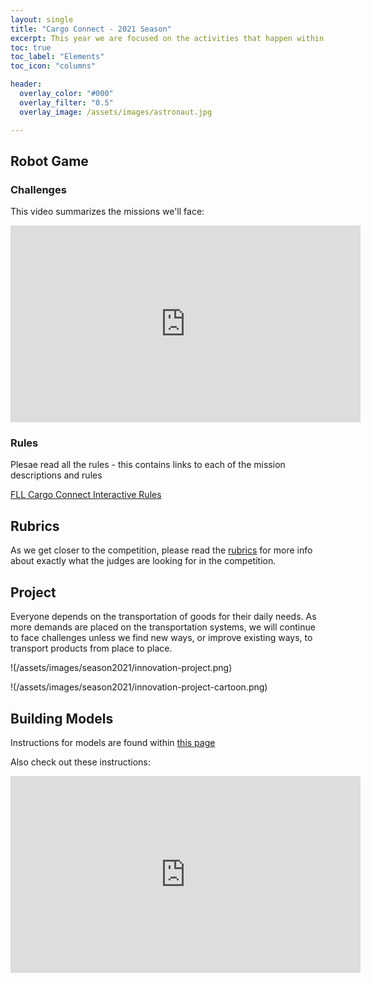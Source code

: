 ```yaml
---
layout: single
title: "Cargo Connect - 2021 Season"
excerpt: This year we are focused on the activities that happen within cities.
toc: true
toc_label: "Elements"
toc_icon: "columns"

header:
  overlay_color: "#000"
  overlay_filter: "0.5"
  overlay_image: /assets/images/astronaut.jpg

---
```


## Robot Game

### Challenges

This video summarizes the missions we'll face:

<iframe width="560" height="315" src="https://www.youtube.com/embed/onsI9ke2Vho" title="YouTube video player" frameborder="0" allow="accelerometer; autoplay; clipboard-write; encrypted-media; gyroscope; picture-in-picture" allowfullscreen></iframe>


### Rules

Plesae read all the rules - this contains links to each of the mission descriptions
and rules

[FLL Cargo Connect Interactive Rules](https://firstinspiresst01.blob.core.windows.net/first-forward/fll-challenge/interactive-robot-game-rulebook/content/index.html#/)




## Rubrics

As we get closer to the competition, please read the [rubrics](http://firstinspiresst01.blob.core.windows.net/first-forward/fll-challenge/fll-challenge-cargo-connect-rubrics-2021-22.pdf) for more info about exactly what the judges are looking for in the competition.



## Project


Everyone depends on the
transportation of goods for their daily
needs. As more demands are placed
on the transportation systems, we will
continue to face challenges unless
we find new ways, or improve existing
ways, to transport products from place
to place.


!(/assets/images/season2021/innovation-project.png)


!(/assets/images/season2021/innovation-project-cartoon.png)


## Building Models

Instructions for models are found within [this page](https://www.firstlegoleague.org/season?__hstc=212927755.f22569d0da41f42737815252a3538432.1631657420924.1631657420924.1631657420924.1&__hssc=212927755.1.1631657420924&__hsfp=1024124398#resources)

Also check out these instructions:
<iframe width="560" height="315" src="https://www.youtube.com/embed/iNrKXl99iHY" title="YouTube video player" frameborder="0" allow="accelerometer; autoplay; clipboard-write; encrypted-media; gyroscope; picture-in-picture" allowfullscreen></iframe>
